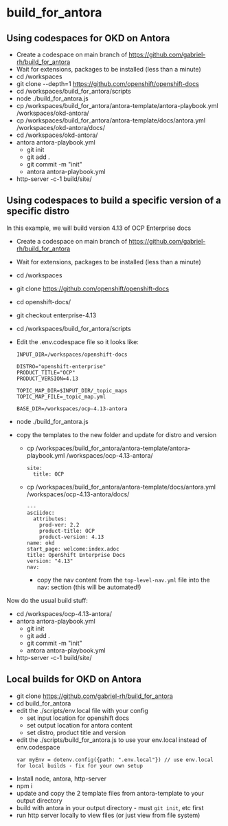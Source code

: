 # build_for_antora

## Using codespaces for OKD on Antora

- Create a codespace on main branch of https://github.com/gabriel-rh/build_for_antora
- Wait for extensions, packages to be installed (less than a minute)
- cd /workspaces
- git clone --depth=1 https://github.com/openshift/openshift-docs
- cd /workspaces/build_for_antora/scripts
- node ./build_for_antora.js
- cp /workspaces/build_for_antora/antora-template/antora-playbook.yml /workspaces/okd-antora/
- cp /workspaces/build_for_antora/antora-template/docs/antora.yml /workspaces/okd-antora/docs/
- cd /workspaces/okd-antora/
- antora antora-playbook.yml
  - git init
  - git add .
  - git commit -m "init"
  - antora antora-playbook.yml
- http-server -c-1 build/site/


## Using codespaces to build a specific version of a specific distro

In this example, we will build version 4.13 of OCP Enterprise docs 

- Create a codespace on main branch of https://github.com/gabriel-rh/build_for_antora
- Wait for extensions, packages to be installed (less than a minute)
- cd /workspaces
- git clone https://github.com/openshift/openshift-docs
- cd openshift-docs/
- git checkout enterprise-4.13
- cd /workspaces/build_for_antora/scripts

- Edit the .env.codespace file so it looks like:
  ```
  INPUT_DIR=/workspaces/openshift-docs

  DISTRO="openshift-enterprise"
  PRODUCT_TITLE="OCP"
  PRODUCT_VERSION=4.13

  TOPIC_MAP_DIR=$INPUT_DIR/_topic_maps
  TOPIC_MAP_FILE=_topic_map.yml

  BASE_DIR=/workspaces/ocp-4.13-antora
  ```
- node ./build_for_antora.js


- copy the templates to the new folder and update for distro and version
  - cp /workspaces/build_for_antora/antora-template/antora-playbook.yml /workspaces/ocp-4.13-antora/
    ```
    site:
      title: OCP
    ```
  - cp /workspaces/build_for_antora/antora-template/docs/antora.yml /workspaces/ocp-4.13-antora/docs/
    ```
    ---
    asciidoc:
      attributes:
        prod-ver: 2.2
        product-title: OCP
        product-version: 4.13
    name: okd
    start_page: welcome:index.adoc
    title: OpenShift Enterprise Docs
    version: "4.13"
    nav:    
    ```
    - copy the nav content from the `top-level-nav.yml` file into the nav: section (this will be automated!)


Now do the usual build stuff:

- cd /workspaces/ocp-4.13-antora/
- antora antora-playbook.yml
  - git init
  - git add .
  - git commit -m "init"
  - antora antora-playbook.yml
- http-server -c-1 build/site/

## Local builds for OKD on Antora

- git clone https://github.com/gabriel-rh/build_for_antora
- cd build_for_antora
- edit the ./scripts/env.local file with your config 
  - set input location for openshift docs
  - set output location for antora content
  - set distro, product title and version
- edit the ./scripts/build_for_antora.js to use your env.local instead of env.codespace
  ```
  var myEnv = dotenv.config({path: ".env.local"}) // use env.local for local builds - fix for your own setup
  ```
- Install node, antora, http-server
- npm i
- update and copy the 2 template files from antora-template to your output directory
- build with antora in your output directory - must `git init`, etc first
- run http server locally to view files  (or just view from file system)
